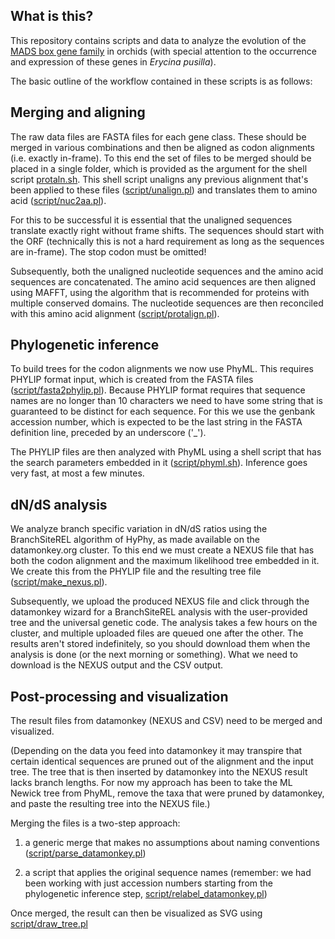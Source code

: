 What is this?
-------------

This repository contains scripts and data to analyze the evolution of the [MADS box gene
family](genes.tsv) in orchids (with special attention to the occurrence and expression of 
these genes in *Erycina pusilla*).

The basic outline of the workflow contained in these scripts is as follows:

## Merging and aligning

The raw data files are FASTA files for each gene class. These should be merged in various
combinations and then be aligned as codon alignments (i.e. exactly in-frame).  To this end
the set of files to be merged should be placed in a single folder, which is provided as
the argument for the shell script [protaln.sh](protaln.sh). This shell script unaligns any
previous alignment that's been applied to these files ([script/unalign.pl](script/unalign.pl)) and translates
them to amino acid ([script/nuc2aa.pl](script/nuc2aa.pl)). 

For this to be successful it is essential that the unaligned sequences translate exactly 
right without frame shifts. The sequences should start with the ORF (technically this is 
not a hard requirement as long as the sequences are in-frame). The stop codon must be 
omitted!

Subsequently, both the unaligned nucleotide sequences and the amino acid sequences are 
concatenated. The amino acid sequences are then aligned using MAFFT, using the algorithm
that is recommended for proteins with multiple conserved domains. The nucleotide sequences
are then reconciled with this amino acid alignment ([script/protalign.pl](script/protalign.pl)).

## Phylogenetic inference

To build trees for the codon alignments we now use PhyML. This requires PHYLIP format 
input, which is created from the FASTA files ([script/fasta2phylip.pl](script/fasta2phylip.pl)). Because PHYLIP
format requires that sequence names are no longer than 10 characters we need to have some
string that is guaranteed to be distinct for each sequence. For this we use the genbank
accession number, which is expected to be the last string in the FASTA definition line,
preceded by an underscore ('_').

The PHYLIP files are then analyzed with PhyML using a shell script that has the search
parameters embedded in it ([script/phyml.sh](script/phyml.sh)). Inference goes very fast, at most a few
minutes.

## dN/dS analysis

We analyze branch specific variation in dN/dS ratios using the BranchSiteREL algorithm
of HyPhy, as made available on the datamonkey.org cluster. To this end we must create a
NEXUS file that has both the codon alignment and the maximum likelihood tree embedded in
it. We create this from the PHYLIP file and the resulting tree file 
([script/make_nexus.pl](script/make_nexus.pl)).

Subsequently, we upload the produced NEXUS file and click through the datamonkey wizard
for a BranchSiteREL analysis with the user-provided tree and the universal genetic code.
The analysis takes a few hours on the cluster, and multiple uploaded files are queued one
after the other. The results aren't stored indefinitely, so you should download them when
the analysis is done (or the next morning or something). What we need to download is the
NEXUS output and the CSV output.

## Post-processing and visualization

The result files from datamonkey (NEXUS and CSV) need to be merged and visualized. 

(Depending on the data you feed into datamonkey it may transpire that certain identical
sequences are pruned out of the alignment and the input tree. The tree that is then 
inserted by datamonkey into the NEXUS result lacks branch lengths. For now my approach
has been to take the ML Newick tree from PhyML, remove the taxa that were pruned by
datamonkey, and paste the resulting tree into the NEXUS file.)

Merging the files is a two-step approach:

1. a generic merge that makes no assumptions about naming conventions 
([script/parse_datamonkey.pl](script/parse_datamonkey.pl))

2. a script that applies the original sequence names (remember: we had been working with
just accession numbers starting from the phylogenetic inference step, 
[script/relabel_datamonkey.pl](script/relabel_datamonkey.pl))

Once merged, the result can then be visualized as SVG using [script/draw_tree.pl](script/draw_tree.pl)



